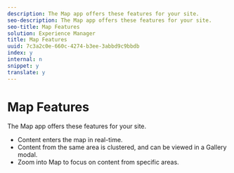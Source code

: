 ```yaml
---
description: The Map app offers these features for your site.
seo-description: The Map app offers these features for your site.
seo-title: Map Features
solution: Experience Manager
title: Map Features
uuid: 7c3a2c0e-660c-4274-b3ee-3abbd9c9bbdb
index: y
internal: n
snippet: y
translate: y
---
```


# Map Features

The Map app offers these features for your site.

<a id="section_bpw_1bg_sy"></a>

* Content enters the map in real-time.
* Content from the same area is clustered, and can be viewed in a Gallery modal.
* Zoom into Map to focus on content from specific areas.

